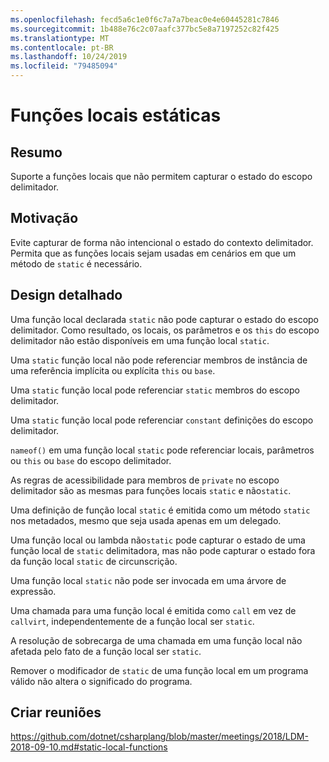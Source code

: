 ```yaml
---
ms.openlocfilehash: fecd5a6c1e0f6c7a7a7beac0e4e60445281c7846
ms.sourcegitcommit: 1b488e76c2c07aafc377bc5e8a7197252c82f425
ms.translationtype: MT
ms.contentlocale: pt-BR
ms.lasthandoff: 10/24/2019
ms.locfileid: "79485094"
---
```

# <a name="static-local-functions"></a>Funções locais estáticas

## <a name="summary"></a>Resumo

Suporte a funções locais que não permitem capturar o estado do escopo delimitador.

## <a name="motivation"></a>Motivação

Evite capturar de forma não intencional o estado do contexto delimitador.
Permita que as funções locais sejam usadas em cenários em que um método de `static` é necessário.

## <a name="detailed-design"></a>Design detalhado

Uma função local declarada `static` não pode capturar o estado do escopo delimitador.
Como resultado, os locais, os parâmetros e os `this` do escopo delimitador não estão disponíveis em uma função local `static`.

Uma `static` função local não pode referenciar membros de instância de uma referência implícita ou explícita `this` ou `base`.

Uma `static` função local pode referenciar `static` membros do escopo delimitador.

Uma `static` função local pode referenciar `constant` definições do escopo delimitador.

`nameof()` em uma função local `static` pode referenciar locais, parâmetros ou `this` ou `base` do escopo delimitador.

As regras de acessibilidade para membros de `private` no escopo delimitador são as mesmas para funções locais `static` e não`static`.

Uma definição de função local `static` é emitida como um método `static` nos metadados, mesmo que seja usada apenas em um delegado.

Uma função local ou lambda não`static` pode capturar o estado de uma função local de `static` delimitadora, mas não pode capturar o estado fora da função local `static` de circunscrição.

Uma função local `static` não pode ser invocada em uma árvore de expressão.

Uma chamada para uma função local é emitida como `call` em vez de `callvirt`, independentemente de a função local ser `static`.

A resolução de sobrecarga de uma chamada em uma função local não afetada pelo fato de a função local ser `static`.

Remover o modificador de `static` de uma função local em um programa válido não altera o significado do programa.

## <a name="design-meetings"></a>Criar reuniões

https://github.com/dotnet/csharplang/blob/master/meetings/2018/LDM-2018-09-10.md#static-local-functions
